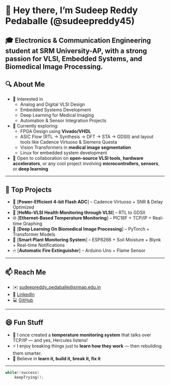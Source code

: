 # 👋 Hey there, I’m Sudeep Reddy Pedaballe (@sudeepreddy45)  

🎓 Electronics & Communication Engineering student at SRM University-AP, with a strong passion for **VLSI**, **Embedded Systems**, and **Biomedical Image Processing**. 
---

## 🔍 About Me

- 👀 Interested in
  - Analog and Digital VLSI Design  
  - Embedded Systems Development  
  - Deep Learning for Medical Imaging  
  - Automation & Sensor Integration Projects
- 🌱 Currently exploring:
  - FPGA Design using **Vivado/VHDL**
  - ASIC Flow (RTL → Synthesis → DFT → STA → GDSII) and layout tools like Cadence Virtuoso & Siemens Questa 
  - Vision Transformers in **medical image segmentation** 
  - Linux for embedded system development  
- 💞️ Open to collaboration on **open-source VLSI tools**, **hardware accelerators**, or any cool project involving **microcontrollers, sensors**, or **deep learning**  

---

## 🧠 Top Projects

- 🔬 [**Power-Efficient 4-bit Flash ADC**] – Cadence Virtuoso + SNR & Delay Optimized
- 🚦 [**HeMo-VLSI Health Monitoring through VLSI**] – RTL to GDSII   
- 🌐 [**Ethernet-Based Temperature Monitoring**] – PIC18F + TCP/IP + Real-time Graphing  
- 🧬 [**Deep Learning On Biomedical Image Processing**] – PyTorch + Transformer Models
- 🌿 [**Smart Plant Monitoring System**] – ESP8266 + Soil Moisture + Blynk + Real-time Notifications
- 🔥 [**Automatic Fire Extinguisher**] – Arduino Uno + Flame Sensor  
  

---

## 📫 Reach Me

- ✉️ sudeepreddy_pedaballe@srmap.edu.in  
- 🔗 [LinkedIn](https://www.linkedin.com/in/sudeep-reddy-pedaballe-00196b330/)  
- 💻 [GitHub](https://github.com/sudeepreddy45)  

---

## 😄 Fun Stuff

- 🧠 I once created a **temperature monitoring system** that talks over TCP/IP — and yes, Hercules listens!
- ⚡ I enjoy breaking things just to **learn how they work** — then rebuilding them smarter.
- 🎯 Believe in **learn it, build it, break it, fix it**  

---

```c
while(!success)
    keepTrying();
